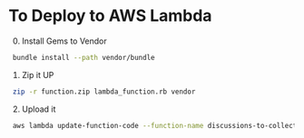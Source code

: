 # To Deploy to AWS Lambda

0. Install Gems to Vendor
```bash
 bundle install --path vendor/bundle   
```

1. Zip it UP
```bash
 zip -r function.zip lambda_function.rb vendor
```

2. Upload it
```bash
 aws lambda update-function-code --function-name discussions-to-collection --zip-file fileb://function.zip
```